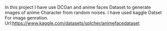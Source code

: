 In this project I have use DCGan and anime faces Dataset to generate images of anime Character from random noises. I have used kaggle Datset For image genration. Url:https://www.kaggle.com/datasets/splcher/animefacedataset
